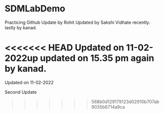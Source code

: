 # SDMLabDemo
Practicing Github
Update by Rohit
Updated by Sakshi Vidhate recently.
lastly by kanad.

<<<<<<< HEAD
Updated on 11-02-2022up
updated on 15.35 pm again by kanad.
=======
Updated on 11-02-2022

Second Update
>>>>>>> 568b0d129179123d02910b707ab9035b6714a9ca
